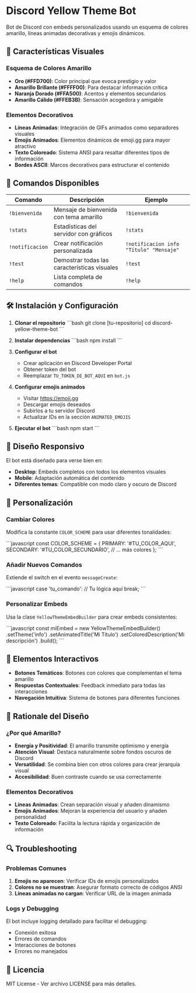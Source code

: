 # Discord Yellow Theme Bot

Bot de Discord con embeds personalizados usando un esquema de colores amarillo, líneas animadas decorativas y emojis dinámicos.

## 🎨 Características Visuales

### Esquema de Colores Amarillo
- **Oro (#FFD700)**: Color principal que evoca prestigio y valor
- **Amarillo Brillante (#FFFF00)**: Para destacar información crítica
- **Naranja Dorado (#FFA500)**: Acentos y elementos secundarios
- **Amarillo Cálido (#FFEB3B)**: Sensación acogedora y amigable

### Elementos Decorativos
- **Líneas Animadas**: Integración de GIFs animados como separadores visuales
- **Emojis Animados**: Elementos dinámicos de emoji.gg para mayor atractivo
- **Texto Coloreado**: Sistema ANSI para resaltar diferentes tipos de información
- **Bordes ASCII**: Marcos decorativos para estructurar el contenido

## 🚀 Comandos Disponibles

| Comando | Descripción | Ejemplo |
|---------|-------------|---------|
| `!bienvenida` | Mensaje de bienvenida con tema amarillo | `!bienvenida` |
| `!stats` | Estadísticas del servidor con gráficos | `!stats` |
| `!notificacion` | Crear notificación personalizada | `!notificacion info "Título" "Mensaje"` |
| `!test` | Demostrar todas las características visuales | `!test` |
| `!help` | Lista completa de comandos | `!help` |

## 🛠️ Instalación y Configuración

1. **Clonar el repositorio**
   \`\`\`bash
   git clone [tu-repositorio]
   cd discord-yellow-theme-bot
   \`\`\`

2. **Instalar dependencias**
   \`\`\`bash
   npm install
   \`\`\`

3. **Configurar el bot**
   - Crear aplicación en Discord Developer Portal
   - Obtener token del bot
   - Reemplazar `TU_TOKEN_DE_BOT_AQUI` en `bot.js`

4. **Configurar emojis animados**
   - Visitar https://emoji.gg
   - Descargar emojis deseados
   - Subirlos a tu servidor Discord
   - Actualizar IDs en la sección `ANIMATED_EMOJIS`

5. **Ejecutar el bot**
   \`\`\`bash
   npm start
   \`\`\`

## 🎯 Diseño Responsivo

El bot está diseñado para verse bien en:
- **Desktop**: Embeds completos con todos los elementos visuales
- **Mobile**: Adaptación automática del contenido
- **Diferentes temas**: Compatible con modo claro y oscuro de Discord

## 🔧 Personalización

### Cambiar Colores
Modifica la constante `COLOR_SCHEME` para usar diferentes tonalidades:

\`\`\`javascript
const COLOR_SCHEME = {
  PRIMARY: '#TU_COLOR_AQUI',
  SECONDARY: '#TU_COLOR_SECUNDARIO',
  // ... más colores
};
\`\`\`

### Añadir Nuevos Comandos
Extiende el switch en el evento `messageCreate`:

\`\`\`javascript
case 'tu_comando':
  // Tu lógica aquí
  break;
\`\`\`

### Personalizar Embeds
Usa la clase `YellowThemeEmbedBuilder` para crear embeds consistentes:

\`\`\`javascript
const miEmbed = new YellowThemeEmbedBuilder()
  .setTheme('info')
  .setAnimatedTitle('Mi Título')
  .setColoredDescription('Mi descripción')
  .build();
\`\`\`

## 📱 Elementos Interactivos

- **Botones Temáticos**: Botones con colores que complementan el tema amarillo
- **Respuestas Contextuales**: Feedback inmediato para todas las interacciones
- **Navegación Intuitiva**: Sistema de botones para diferentes funciones

## 🎨 Rationale del Diseño

### ¿Por qué Amarillo?
- **Energía y Positividad**: El amarillo transmite optimismo y energía
- **Atención Visual**: Destaca naturalmente sobre fondos oscuros de Discord
- **Versatilidad**: Se combina bien con otros colores para crear jerarquía visual
- **Accesibilidad**: Buen contraste cuando se usa correctamente

### Elementos Decorativos
- **Líneas Animadas**: Crean separación visual y añaden dinamismo
- **Emojis Animados**: Mejoran la experiencia del usuario y añaden personalidad
- **Texto Coloreado**: Facilita la lectura rápida y organización de información

## 🔍 Troubleshooting

### Problemas Comunes
1. **Emojis no aparecen**: Verificar IDs de emojis personalizados
2. **Colores no se muestran**: Asegurar formato correcto de códigos ANSI
3. **Líneas animadas no cargan**: Verificar URL de la imagen animada

### Logs y Debugging
El bot incluye logging detallado para facilitar el debugging:
- Conexión exitosa
- Errores de comandos
- Interacciones de botones
- Errores no manejados

## 📄 Licencia

MIT License - Ver archivo LICENSE para más detalles.
